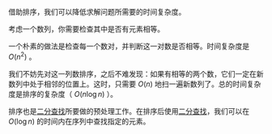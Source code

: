 借助排序，我们可以降低求解问题所需要的时间复杂度。

考虑一个数列，你需要检查其中是否有元素相等。

一个朴素的做法是检查每一个数对，并判断这一对数是否相等。时间复杂度是 $O(n^2)$ 。

我们不妨先对这一列数排序，之后不难发现：如果有相等的两个数，它们一定在新数列中处于相邻的位置上。这时，只需要 $O(n)$ 地扫一遍新数列了。总的时间复杂度是排序的复杂度（ $O(n\log n)$ ）。

排序也是[二分查找](/basic/binary/)所要做的预处理工作。在排序后使用[二分查找](/basic/binary/)，我们可以在 $O(\log n)$ 的时间内在序列中查找指定的元素。
